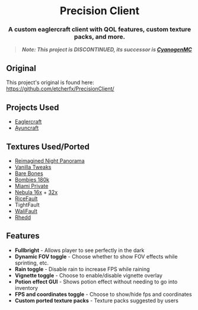 <div align="center">

# Precision Client

### A custom eaglercraft client with QOL features, custom texture packs, and more.

> **_Note: This project is DISCONTINUED, its successor is [CyanogenMC](https://discord.gg/agFak6frsj)_**

</div>

## Original
This project's original is found here: https://github.com/etcherfx/PrecisionClient/

## Projects Used

- [Eaglercraft](https://github.com/lax1dude/eaglercraft)
- [Ayuncraft](https://github.com/ayunami2000/ayuncraft)

## Textures Used/Ported

- [Reimagined Night Panorama](https://www.planetminecraft.com/texture-pack/reimagined-night-panorama)
- [Vanilla Tweaks](https://vanillatweaks.net/)
- [Bare Bones](https://www.planetminecraft.com/texture-pack/bare-bones/)
- [Bombies 180k](https://www.youtube.com/watch?v=Y3tbXdp2MXg)
- [Miami Private](https://www.youtube.com/watch?v=Jj3izxG1Mf4)
- [Nebula 16x](https://www.youtube.com/watch?v=Bijo4lzp31k) + [32x](https://www.youtube.com/watch?v=mCxuobFmvQ0)
- [RiceFault](https://discord.com/invite/B6gYvUNvZm)
- TightFault
- [WaliFault](https://www.youtube.com/watch?v=2olMdzgQ4tE)
- [Rhedd](https://discord.gg/cS2rryhHBz)

## Features

- **Fullbright** - Allows player to see perfectly in the dark
- **Dynamic FOV toggle** - Choose whether to show FOV effects while sprinting, etc.
- **Rain toggle** - Disable rain to increase FPS while raining
- **Vignette toggle** - Choose to enable/disable vignette overlay
- **Potion effect GUI** - Shows potion effect without needing to go into inventory
- **FPS and coordinates toggle** - Choose to show/hide fps and coordinates
- **Custom ported texture packs** - Texture packs suggested by users
